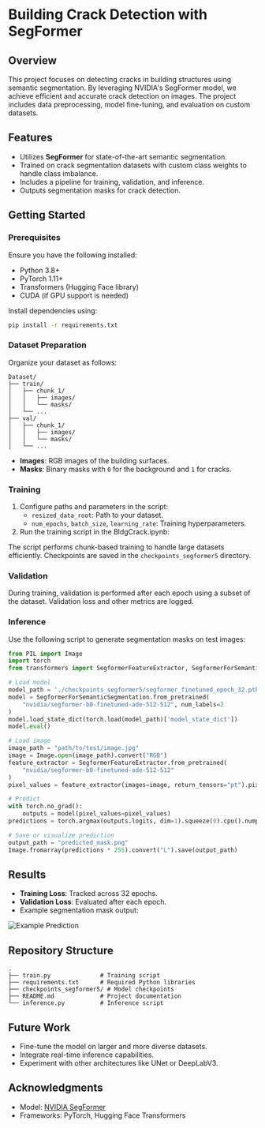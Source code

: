 # Building Crack Detection with SegFormer

## Overview
This project focuses on detecting cracks in building structures using semantic segmentation. By leveraging NVIDIA's SegFormer model, we achieve efficient and accurate crack detection on images. The project includes data preprocessing, model fine-tuning, and evaluation on custom datasets.

## Features
- Utilizes **SegFormer** for state-of-the-art semantic segmentation.
- Trained on crack segmentation datasets with custom class weights to handle class imbalance.
- Includes a pipeline for training, validation, and inference.
- Outputs segmentation masks for crack detection.

## Getting Started

### Prerequisites
Ensure you have the following installed:
- Python 3.8+
- PyTorch 1.11+
- Transformers (Hugging Face library)
- CUDA (if GPU support is needed)

Install dependencies using:
```bash
pip install -r requirements.txt
```

### Dataset Preparation
Organize your dataset as follows:
```
Dataset/
├── train/
│   ├── chunk_1/
│   │   ├── images/
│   │   └── masks/
│   └── ...
├── val/
│   ├── chunk_1/
│   │   ├── images/
│   │   └── masks/
│   └── ...
```
- **Images**: RGB images of the building surfaces.
- **Masks**: Binary masks with `0` for the background and `1` for cracks.

### Training
1. Configure paths and parameters in the script:
   - `resized_data_root`: Path to your dataset.
   - `num_epochs`, `batch_size`, `learning_rate`: Training hyperparameters.
2. Run the training script in the BldgCrack.ipynb:

The script performs chunk-based training to handle large datasets efficiently. Checkpoints are saved in the `checkpoints_segformer5` directory.

### Validation
During training, validation is performed after each epoch using a subset of the dataset. Validation loss and other metrics are logged.

### Inference
Use the following script to generate segmentation masks on test images:
```python
from PIL import Image
import torch
from transformers import SegformerFeatureExtractor, SegformerForSemanticSegmentation

# Load model
model_path = './checkpoints_segformer5/segformer_finetuned_epoch_32.pth'
model = SegformerForSemanticSegmentation.from_pretrained(
    "nvidia/segformer-b0-finetuned-ade-512-512", num_labels=2
)
model.load_state_dict(torch.load(model_path)['model_state_dict'])
model.eval()

# Load image
image_path = "path/to/test/image.jpg"
image = Image.open(image_path).convert("RGB")
feature_extractor = SegformerFeatureExtractor.from_pretrained(
    "nvidia/segformer-b0-finetuned-ade-512-512"
)
pixel_values = feature_extractor(images=image, return_tensors="pt").pixel_values

# Predict
with torch.no_grad():
    outputs = model(pixel_values=pixel_values)
predictions = torch.argmax(outputs.logits, dim=1).squeeze(0).cpu().numpy()

# Save or visualize prediction
output_path = "predicted_mask.png"
Image.fromarray(predictions * 255).convert("L").save(output_path)
```

## Results
- **Training Loss**: Tracked across 32 epochs.
- **Validation Loss**: Evaluated after each epoch.
- Example segmentation mask output:

![Example Prediction](predicted_mask6_visualization.png)

## Repository Structure
```
.
├── train.py              # Training script
├── requirements.txt      # Required Python libraries
├── checkpoints_segformer5/ # Model checkpoints
├── README.md             # Project documentation
└── inference.py          # Inference script
```

## Future Work
- Fine-tune the model on larger and more diverse datasets.
- Integrate real-time inference capabilities.
- Experiment with other architectures like UNet or DeepLabV3.

## Acknowledgments
- Model: [NVIDIA SegFormer](https://huggingface.co/nvidia/segformer-b0-finetuned-ade-512-512)
- Frameworks: PyTorch, Hugging Face Transformers


